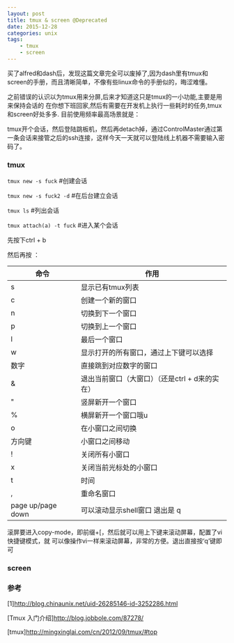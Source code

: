 ```yaml
---
layout: post
title: tmux & screen @Deprecated
date: 2015-12-28
categories: unix
tags:
    - tmux
    - screen
---
```


买了alfred和dash后，发现这篇文章完全可以废掉了,因为dash里有tmux和screen的手册，而且清晰简单，不像有些linux命令的手册似的，晦涩难懂。

之前错误的认识以为tmux用来分屏,后来才知道这只是tmux的一小功能,主要是用来保持会话的
在你想下班回家,然后有需要在开发机上执行一些耗时的任务,tmux和screen好处多多.
目前使用频率最高场景就是：

tmux开个会话，然后登陆跳板机，然后再detach掉，通过ControlMaster通过第一条会话来接管之后的ssh连接，这样今天一天就可以登陆线上机器不需要输入密码了。

### tmux

`tmux new -s fuck`     #创建会话

`tmux new -s fuck2 -d` #在后台建立会话

`tmux ls`              #列出会话

`tmux attach(a) -t fuck`  #进入某个会话

先按下ctrl + b

然后再按 ：

|命令|	作用|
|-|-|
|s|	显示已有tmux列表
|c|	创建一个新的窗口
|n|	切换到下一个窗口
|p|	切换到上一个窗口
|l|	最后一个窗口
|w|	显示打开的所有窗口，通过上下键可以选择
|数字|	直接跳到对应数字的窗口
|&	|退出当前窗口（大窗口）（还是ctrl + d来的实在）
|"	|竖屏新开一个窗口
|%	|横屏新开一个窗口哦u
|o	|在小窗口之间切换
|方向键|	小窗口之间移动
|! |关闭所有小窗口
|x	|关闭当前光标处的小窗口
|t	|时间
|,	|重命名窗口
|page up/page down	|可以滚动显示shell窗口 退出是 q

滚屏要进入copy-mode，即前缀+[，然后就可以用上下键来滚动屏幕，配置了vi快捷键模式，就 可以像操作vi一样来滚动屏幕，非常的方便。退出直接按‘q’键即可

### screen

### 参考

[1]<http://blog.chinaunix.net/uid-26285146-id-3252286.html>

[Tmux 入门介绍]<http://blog.jobbole.com/87278/>

[tmux]<http://mingxinglai.com/cn/2012/09/tmux/#top>
